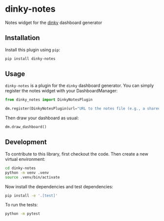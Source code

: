 # dinky-notes

Notes widget for the [dinky](https://github.com/get-dinky/dinky) dashboard generator

## Installation

Install this plugin using `pip`:

```bash
pip install dinky-notes
```

## Usage

`dinky-notes` is a plugin for the `dinky` dashboard generator. You can simply register the notes widget with your DashboardManager:

```python
from dinky_notes import DinkyNotesPlugin

dm.register(DinkyNotesPlugin(url="URL to the notes file (e.g., a shared cloud link)"), zone="A")
```

Then draw your dashboard as usual:

```python
dm.draw_dashboard()
```

## Development

To contribute to this library, first checkout the code. Then create a new virtual environment:

```bash
cd dinky-notes
python -m venv .venv
source .venv/bin/activate
```

Now install the dependencies and test dependencies:

```bash
pip install -e '.[test]'
```

To run the tests:

```bash
python -m pytest
```